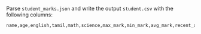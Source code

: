 Parse `student_marks.json` and write the output `student.csv` with the following columns:

```
name,age,english,tamil,math,science,max_mark,min_mark,avg_mark,recent_address,city,gender,salary
```

